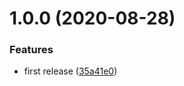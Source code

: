 # 1.0.0 (2020-08-28)


### Features

* first release ([35a41e0](https://github.com/eladchen/commit-status/commit/35a41e0ec51c2214825210713c7b1cfaad1235f1))
